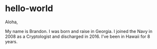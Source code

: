 # hello-world

Aloha,

My name is Brandon. I was born and raise in Georgia. I joined the Navy in 2008 as a Cryptologist and discharged in 2016.
I've been in Hawaii for 8 years.
